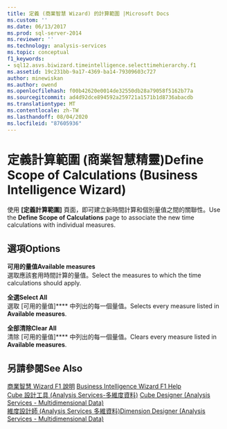 ```yaml
---
title: 定義 (商業智慧 Wizard) 的計算範圍 |Microsoft Docs
ms.custom: ''
ms.date: 06/13/2017
ms.prod: sql-server-2014
ms.reviewer: ''
ms.technology: analysis-services
ms.topic: conceptual
f1_keywords:
- sql12.asvs.biwizard.timeintelligence.selecttimehierarchy.f1
ms.assetid: 19c231bb-9a17-4369-ba14-79309603c727
author: minewiskan
ms.author: owend
ms.openlocfilehash: f00b42620e0014de32550db28a79058f5162b77a
ms.sourcegitcommit: ad4d92dce894592a259721a1571b1d8736abacdb
ms.translationtype: MT
ms.contentlocale: zh-TW
ms.lasthandoff: 08/04/2020
ms.locfileid: "87605936"
---
```

# <a name="define-scope-of-calculations-business-intelligence-wizard"></a><span data-ttu-id="9101f-102">定義計算範圍 (商業智慧精靈)</span><span class="sxs-lookup"><span data-stu-id="9101f-102">Define Scope of Calculations (Business Intelligence Wizard)</span></span>
  <span data-ttu-id="9101f-103">使用 **[定義計算範圍]** 頁面，即可建立新時間計算和個別量值之間的關聯性。</span><span class="sxs-lookup"><span data-stu-id="9101f-103">Use the **Define Scope of Calculations** page to associate the new time calculations with individual measures.</span></span>  
  
## <a name="options"></a><span data-ttu-id="9101f-104">選項</span><span class="sxs-lookup"><span data-stu-id="9101f-104">Options</span></span>  
 <span data-ttu-id="9101f-105">**可用的量值**</span><span class="sxs-lookup"><span data-stu-id="9101f-105">**Available measures**</span></span>  
 <span data-ttu-id="9101f-106">選取應該套用時間計算的量值。</span><span class="sxs-lookup"><span data-stu-id="9101f-106">Select the measures to which the time calculations should apply.</span></span>  
  
 <span data-ttu-id="9101f-107">**全選**</span><span class="sxs-lookup"><span data-stu-id="9101f-107">**Select All**</span></span>  
 <span data-ttu-id="9101f-108">選取 [可用的量值]\*\*\*\* 中列出的每一個量值。</span><span class="sxs-lookup"><span data-stu-id="9101f-108">Selects every measure listed in **Available measures**.</span></span>  
  
 <span data-ttu-id="9101f-109">**全部清除**</span><span class="sxs-lookup"><span data-stu-id="9101f-109">**Clear All**</span></span>  
 <span data-ttu-id="9101f-110">清除 [可用的量值]\*\*\*\* 中列出的每一個量值。</span><span class="sxs-lookup"><span data-stu-id="9101f-110">Clears every measure listed in **Available measures**.</span></span>  
  
## <a name="see-also"></a><span data-ttu-id="9101f-111">另請參閱</span><span class="sxs-lookup"><span data-stu-id="9101f-111">See Also</span></span>  
 <span data-ttu-id="9101f-112">[商業智慧 Wizard F1 說明](business-intelligence-wizard-f1-help.md) </span><span class="sxs-lookup"><span data-stu-id="9101f-112">[Business Intelligence Wizard F1 Help](business-intelligence-wizard-f1-help.md) </span></span>  
 <span data-ttu-id="9101f-113">[Cube 設計工具 &#40;Analysis Services-多維度資料&#41;](cube-designer-analysis-services-multidimensional-data.md) </span><span class="sxs-lookup"><span data-stu-id="9101f-113">[Cube Designer &#40;Analysis Services - Multidimensional Data&#41;](cube-designer-analysis-services-multidimensional-data.md) </span></span>  
 [<span data-ttu-id="9101f-114">維度設計師 &#40;Analysis Services 多維資料&#41;</span><span class="sxs-lookup"><span data-stu-id="9101f-114">Dimension Designer &#40;Analysis Services - Multidimensional Data&#41;</span></span>](dimension-designer-analysis-services-multidimensional-data.md)  
  
  

